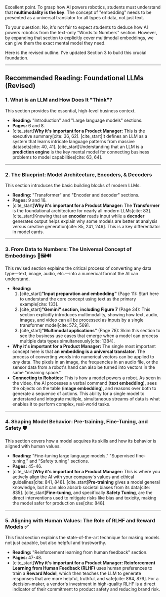 Excellent point. To grasp how AI powers robotics, students must understand that **multimodality is the key**. The concept of "embedding" needs to be presented as a universal translator for all types of data, not just text.

To your question: No, it's not fair to expect students to deduce how AI powers robotics from the text-only "Words to Numbers" section. However, by expanding that section to explicitly cover multimodal embeddings, we can give them the exact mental model they need.

Here is the revised outline. I've updated Section 3 to build this crucial foundation.

***

## Recommended Reading: Foundational LLMs (Revised)

### 1. What is an LLM and How Does It "Think"?

This section provides the essential, high-level business context.

* **Reading:** "Introduction" and "Large language models" sections.
* **Pages:** 6 and 8.
* [cite_start]**Why it's important for a Product Manager:** This is the executive summary[cite: 36, 62]. [cite_start]It defines an LLM as a system that learns intricate language patterns from massive datasets[cite: 40, 41]. [cite_start]Understanding that an LLM is a **prediction engine** is the key mental model for connecting business problems to model capabilities[cite: 63, 64].

---

### 2. The Blueprint: Model Architecture, Encoders, & Decoders

This section introduces the basic building blocks of modern LLMs.

* **Reading:** "Transformer" and "Encoder and decoder" sections.
* **Pages:** 9 and 16.
* [cite_start]**Why it's important for a Product Manager:** The **Transformer** is the foundational architecture for nearly all modern LLMs[cite: 83]. [cite_start]Knowing that an **encoder** reads input while a **decoder** generates output helps explain why some models are better at analysis versus creative generation[cite: 85, 241, 246]. This is a key differentiator in model cards.

---

### 3. From Data to Numbers: The Universal Concept of Embeddings 🔡🖼️🔊

This revised section explains the critical process of converting any data type—text, image, audio, etc.—into a numerical format the AI can understand.

* **Reading:**
    1.  [cite_start]**"Input preparation and embedding"** (Page 11): Start here to understand the core concept using text as the primary example[cite: 133].
    2.  [cite_start]**"Gemini" section, including Figure 7** (Page 34): This section explicitly introduces multimodality, showing how text, audio, images, and video can all be processed as inputs by a single transformer model[cite: 572, 569].
    3.  [cite_start]**"Multimodal applications"** (Page 78): Skim this section to see the business use cases that emerge when a model can process multiple data types simultaneously[cite: 1384].
* **Why it's important for a Product Manager:** The single most important concept here is that **an embedding is a universal translator**. The process of converting words into numerical vectors can be applied to *any* data. The pixels in an image, the frequencies in an audio file, or the sensor data from a robot's hand can also be turned into vectors in the same "meaning space."
* **Connecting to Robotics:** This is how a model powers a robot. As seen in the video, the AI processes a verbal command (**text embedding**), sees the objects on the table (**image embedding**), and reasons over both to generate a sequence of actions. This ability for a single model to understand and integrate multiple, simultaneous streams of data is what enables it to perform complex, real-world tasks.

---

### 4. Shaping Model Behavior: Pre-training, Fine-Tuning, and Safety 🛡️

This section covers how a model acquires its skills and how its behavior is aligned with human values.

* **Reading:** "Fine-tuning large language models," "Supervised fine-tuning," and "Safety tuning" sections.
* **Pages:** 45-46.
* [cite_start]**Why it's important for a Product Manager:** This is where you actively align the AI with your company's values and ethical guidelines[cite: 841, 848]. [cite_start]**Pre-training** gives a model general knowledge, but it can also absorb societal biases from its data[cite: 835]. [cite_start]**Fine-tuning**, and specifically **Safety Tuning**, are the direct interventions used to mitigate risks like bias and toxicity, making the model safer for production use[cite: 848].

---

### 5. Aligning with Human Values: The Role of RLHF and Reward Models ✅

This final section explains the state-of-the-art technique for making models not just capable, but also helpful and trustworthy.

* **Reading:** "Reinforcement learning from human feedback" section.
* **Pages:** 47-48.
* [cite_start]**Why it's important for a Product Manager:** **Reinforcement Learning from Human Feedback (RLHF)** uses human preferences to train a **Reward Model**, which then teaches the LLM to generate responses that are more helpful, truthful, and safe[cite: 864, 876]. For a decision-maker, a vendor's investment in high-quality RLHF is a direct indicator of their commitment to product safety and reducing brand risk.